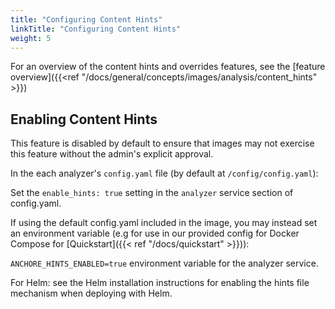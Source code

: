 ```yaml
---
title: "Configuring Content Hints"
linkTitle: "Configuring Content Hints"
weight: 5
---
```


For an overview of the content hints and overrides features, see the [feature overview]({{<ref "/docs/general/concepts/images/analysis/content_hints" >}})

## Enabling Content Hints

This feature is disabled by default to ensure that images may not exercise this feature without the admin's explicit approval.

In the each analyzer's ```config.yaml``` file (by default at ```/config/config.yaml```):

Set the ```enable_hints: true``` setting in the ```analyzer``` service section of config.yaml.  

If using the default config.yaml included in the image, you may instead set an environment variable (e.g for use in our provided config for Docker Compose for [Quickstart]({{< ref "/docs/quickstart" >}})):

```ANCHORE_HINTS_ENABLED=true``` environment variable for the analyzer service.

For Helm: see the Helm installation instructions for enabling the hints file mechanism when deploying with Helm.
